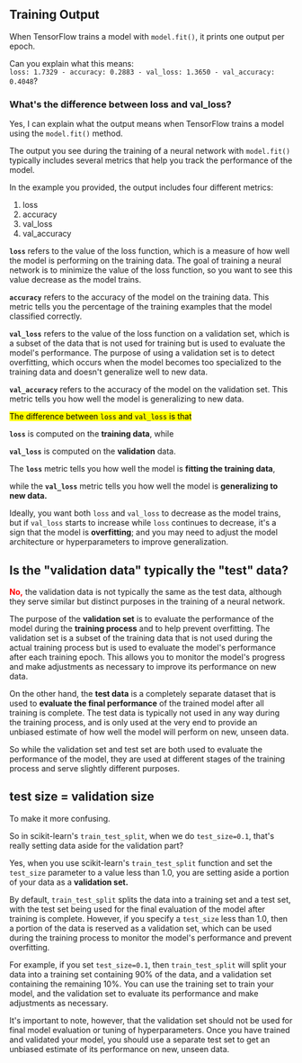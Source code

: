 ## Training Output

When TensorFlow trains a model with `model.fit()`, it prints one output per epoch.

Can you explain what this means:<br>
`loss: 1.7329 - accuracy: 0.2883 - val_loss: 1.3650 - val_accuracy: 0.4048`?

### What's the difference between loss and val_loss?

Yes, I can explain what the output means when TensorFlow trains a model using the `model.fit()` method.

The output you see during the training of a neural network with `model.fit()` typically includes several metrics that help you track the performance of the model.

In the example you provided, the output includes four different metrics:

1. loss
1. accuracy
1. val_loss
1. val_accuracy

**`loss`** refers to the value of the loss function, which is a measure of how well the model is performing on the training data. The goal of training a neural network is to minimize the value of the loss function, so you want to see this value decrease as the model trains.

**`accuracy`** refers to the accuracy of the model on the training data. This metric tells you the percentage of the training examples that the model classified correctly.

**`val_loss`** refers to the value of the loss function on a validation set, which is a subset of the data that is not used for training but is used to evaluate the model's performance. The purpose of using a validation set is to detect overfitting, which occurs when the model becomes too specialized to the training data and doesn't generalize well to new data.

**`val_accuracy`** refers to the accuracy of the model on the validation set. This metric tells you how well the model is generalizing to new data.

<mark>The difference between `loss` and `val_loss` is that</mark>

**`loss`** is computed on the **training data**, while 

**`val_loss`** is computed on the **validation** data.

The **`loss`** metric tells you how well the model is **fitting the training data**,

while the **`val_loss`** metric tells you how well the model is **generalizing to new data.**

Ideally, you want both `loss` and `val_loss` to decrease as the model trains, but if `val_loss` starts to increase while `loss` continues to decrease, it's a sign that the model is **overfitting**; and you may need to adjust the model architecture or hyperparameters to improve generalization.

## Is the "validation data" typically the "test" data?

<span style="color:red;font-weight:bold;">No,</span>
the validation data is not typically the same as the test data, although they serve similar but distinct purposes in the training of a neural network.

The purpose of the **validation set** is to evaluate the performance of the model during the **training process** and to help prevent overfitting. The validation set is a subset of the training data that is not used during the actual training process but is used to evaluate the model's performance after each training epoch. This allows you to monitor the model's progress and make adjustments as necessary to improve its performance on new data.

On the other hand, the **test data** is a completely separate dataset that is used to **evaluate the final performance** of the trained model after all training is complete. The test data is typically not used in any way during the training process, and is only used at the very end to provide an unbiased estimate of how well the model will perform on new, unseen data.

So while the validation set and test set are both used to evaluate the performance of the model, they are used at different stages of the training process and serve slightly different purposes.

## test size = validation size

To make it more confusing.

So in scikit-learn's `train_test_split`, when we do `test_size=0.1`, that's really setting data aside for the validation part?

Yes, when you use scikit-learn's `train_test_split` function and set the `test_size` parameter to a value less than 1.0, you are setting aside a portion of your data as a **validation set.**

By default, `train_test_split` splits the data into a training set and a test set, with the test set being used for the final evaluation of the model after training is complete. However, if you specify a `test_size` less than 1.0, then a portion of the data is reserved as a validation set, which can be used during the training process to monitor the model's performance and prevent overfitting.

For example, if you set `test_size=0.1`, then `train_test_split` will split your data into a training set containing 90% of the data, and a validation set containing the remaining 10%. You can use the training set to train your model, and the validation set to evaluate its performance and make adjustments as necessary.

It's important to note, however, that the validation set should not be used for final model evaluation or tuning of hyperparameters. Once you have trained and validated your model, you should use a separate test set to get an unbiased estimate of its performance on new, unseen data.

<br>
